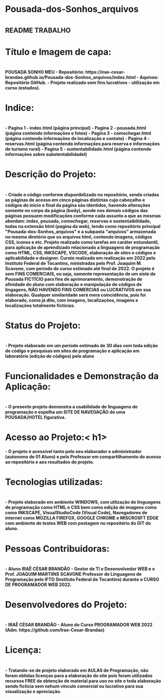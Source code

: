  <h1> Pousada-dos-Sonhos_arquivos<h1>

<h2>README TRABALHO <h2>

<h1>Título e Imagem de capa:<h1>
  <h4>
POUSADA SONHO MEU
 - Repositório:  https://irae-cesar-brandao.github.io/Pousada-dos-Sonhos_arquivos/index.html
 - Aquivos: Repositório GitHub.
 - Projeto realizado sem fins lucrativos - utilização em curso (estudos).
  <h4>
<h1>Indice:<h1>
  <h4>
    - Pagina 1  - index.html (página principal)
    - Pagina 2  - pousada.html (página contendo informações e fotos)
    - Pagina 3  - comochegar.html (página contendo informações de localização e contato)
    - Pagina 4  - reservas.html (página contendo informações para reserva e informações de turismo rural)
    - Pagina 5  - sustentabilidade.html (página contendo informações sobre substentabilidadel)
  <h4>
    
 <h1>Descrição do Projeto:<h1>
    <h4>
 - Criado o código conforme disponibilizado no repositório, sendo criadas as páginas de acesso
 em cinco páginas distintas cujo cabeçalho e códigos do inicio e final da página são identidos, 
 havendo alterações somente no corpo da página (body), aonde nos demais códigos das páginas
 possuem modificações conforme cada assunto a que as mesmas abordam: index, pousada,
 comochegar, reservas e sustentaibilidade, todas na extensão html (pagina da web), tendo como
 repositório principal "Pousada-dos-Sonhos_arquivos" e a subpasta "arquivos" armazenada 
 no mesmo diretório que os arquivos html, contendo imagens, códigos CSS, icones e etc.
 Projeto realizado como tarefas em caráter estundantil, para aplicação de aprendizado relacionado a 
 linguagens de programação como HTML, CSS, INKSCAPE, VSCODE, elaboração de sites e códigos
 e aplicabilidade e designer. Cursto realizado em realização em 2022 pelo Instituto Federal de Tocantins,
 ministradas pelo Prof. Joaquim M. Scavone, com período de curso estimado até final de 2022.
 O projeto é sem FINS COMERCIAIS, ou seja, somente representação de um siste de Pousada FICTÍCIO
 para fins de aprimoramento, demonstração de afinidade do aluno com elaboração e manipulação de 
 códigos de lingagens, NÃO HAVENDO FINS COMERCIAS ou LUCRATIVOS em sua elaboração.
 Qualquer similaridade será mera coincidência, pois foi elaborado, como já dito, com imagens, localizações,
 imagens e localizações totalmente ficticias.
    <h4>

 <h1>Status do Projeto: <h1>
      <h4>
 - Projeto elaborado em um período estimado de 30 dias com toda edição de código e
 pesquisas em sites de programação e aplicação em laboratório (edição de códigos) pelo aluno
       <h4>

 <h1> Funcionalidades e Demonstração da Aplicação: <h1>
  <h4> 
  - O presente projeto demonstra a usabilidade de linguagens de programação
 e espelha um SITE DE NAVEGAÇÃO de uma POUSADA/HOTEL figurativa. 
    <h4>


  <h1> Acesso ao Projeto:< h1>
      <h4>
 - O projeto é acessível tanto pelo seu elaborador  e administrador (autonomo de 01 Aluno) e pelo Professor
 em compartilhamento do acesso ao repositório e aos resultados do projeto.
        <h4>

  <h1> Tecnologias utilizadas:<h1>
          <h4>
 - Projeto elaborado em ambiente WINDOWS, com utlização de linguagens de programação como HTML e 
 CSS bem como edição de imagens como como INKSCAPE,  VisualStudioCode (Visual Code), Navegadores
 de internet como MOZILLA FIREFOX, GOOGLE CHROME e MISCROSFT EDGE com ambiente de testes 
 WEB com postagem no repositório do GIT do aluno.
            <h4>

 <h1> Pessoas Contribuidoras:<h1> 
              <h4>
 - Aluno IRAÊ CÉSAR BRANDÃO - Gestor de TI e Desenvolvedor WEB e o Prof. JOAQUIM MARTIINS SCAVONE 
  Professor de Linguagens de Programação pelo IFTO (Instituto Federal de Tocantins) durante o  
  CURSO DE PROGRAMADOR WEB 2022.
              <h4>

 <h1> Desenvolvedores do Projeto: <h1>
                <h4>
 - IRAÊ CÉSAR BRANDÃO - Aluno do Curso PROGRAMADOR WEB 2022 (Adm. https://github.com/Irae-Cesar-Brandao)
      <h4>

 <h1> Licença:<h1>
        <h4>
 - Tratando-se de projeto elaborado em AULAS de Programação, não foram obtidas licenças para a elaboração do site
 pois foram utilizados recursos FREE de obtenção de material para uso no site e toda elaboração sendo ficticia sem
 nehum vínculo comercial ou lucrativo para sua visualização e apreciação.
          <h4>
